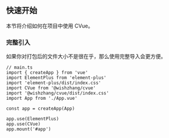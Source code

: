 ## 快速开始

本节将介绍如何在项目中使用 CVue。

### 完整引入

如果你对打包后的文件大小不是很在乎，那么使用完整导入会更方便。

```tsx
// main.ts
import { createApp } from 'vue'
import ElementPlus from 'element-plus'
import 'element-plus/dist/index.css'
import CVue from '@wishzhang/cvue'
import '@wishzhang/cvue/dist/index.css'
import App from './App.vue'

const app = createApp(App)

app.use(ElementPlus)
app.use(CVue)
app.mount('#app')
```

